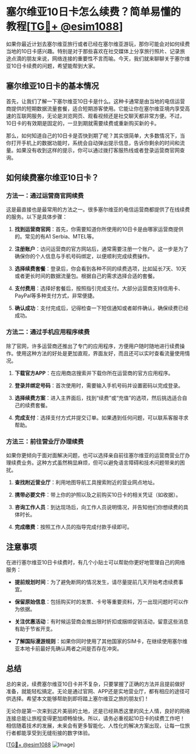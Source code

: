 # 塞尔维亚10日卡怎么续费？简单易懂的教程[[TG💪+ @esim1088](https://t.me/s/esim1088)]

如果你最近计划去塞尔维亚旅行或者已经在塞尔维亚游玩，那你可能会对如何续费当地的10日卡感兴趣。特别是对于那些喜欢在社交媒体上分享旅行照片、记录旅途点滴的朋友来说，网络连接的重要性不言而喻。今天，我们就来聊聊关于塞尔维亚10日卡续费的问题，希望能帮到大家。

## 塞尔维亚10日卡的基本情况

首先，让我们了解一下塞尔维亚10日卡是什么。这种卡通常是由当地的电信运营商提供的短期数据流量套餐，适合短期游客使用。它能让你在塞尔维亚境内享受高速的互联网服务，无论是浏览网页、观看视频还是社交聊天都非常方便。不过，10日卡的有效期是固定的，一旦到期就需要续费或重新购买新的卡。

那么，如何知道自己的10日卡是否快到期了呢？其实很简单，大多数情况下，当你打开手机上的数据功能时，系统会自动弹出提示信息，告诉你剩余的时间和流量。如果没有收到这样的提示，你可以通过拨打客服热线或者登录运营商官网查询。

## 如何续费塞尔维亚10日卡？

### 方法一：通过运营商官网续费

这是最直接也是最常用的方法之一。很多塞尔维亚的电信运营商都提供了在线续费的服务。以下是具体步骤：

1. **找到运营商官网**：首先，你需要知道你所使用的10日卡是由哪家运营商提供的。常见的有A1 Serbia、MTEL等。
   
2. **注册账户**：访问运营商的官方网站后，通常需要注册一个账户。这一步是为了确保你的个人信息与手机号码绑定，以便顺利完成续费操作。

3. **选择续费套餐**：登录后，你会看到各种不同的续费选项，比如延长7天、10天或者更长时间的数据流量包。根据自己的需求选择合适的套餐。

4. **支付费用**：选择好套餐后，按照指引完成支付。大部分运营商支持信用卡、PayPal等多种支付方式，非常便捷。

5. **确认成功**：支付完成后，记得检查一下短信通知或者邮件确认，确保续费已经成功。

### 方法二：通过手机应用程序续费

除了官网，许多运营商还推出了专门的应用程序，方便用户随时随地进行续费操作。使用这种方法的好处是更加直观，界面友好，而且还可以实时查看流量使用情况。

1. **下载官方APP**：在应用商店搜索并下载你所在运营商的官方应用程序。

2. **登录并绑定号码**：首次使用时，需要输入手机号码并设置密码以完成登录。

3. **选择续费方案**：进入主界面后，找到“续费”或“充值”的选项，然后挑选适合自己的续费套餐。

4. **完成支付**：选择支付方式并提交订单。如果遇到任何问题，可以联系客服寻求帮助。

### 方法三：前往营业厅办理续费

如果你更倾向于面对面解决问题，也可以选择亲自前往塞尔维亚的运营商营业厅办理续费业务。这种方式虽然稍显麻烦，但可以避免语言障碍和技术问题带来的困扰。

1. **查找附近营业厅**：利用地图导航工具搜索附近的营业网点地址。

2. **携带必要文件**：带上你的护照以及之前购买10日卡的相关凭证（如收据）。

3. **咨询工作人员**：到达现场后，向工作人员说明情况，并告知他们你想续费的具体时长。

4. **完成缴费**：按照工作人员的指导完成付款手续即可。

## 注意事项

在进行塞尔维亚10日卡续费时，有几个小贴士可以帮助你更好地管理自己的网络服务：

- **提前规划时间**：为了避免断网的情况发生，请尽量提前几天开始考虑续费事宜。
  
- **保留原始信息**：包括购买时的发票、卡号等重要资料，万一出现问题时可以作为依据。

- **关注优惠活动**：有时候运营商会推出限时折扣或捆绑促销活动，留意这些消息有助于节省开支。

- **了解国际漫游规则**：如果你同时使用了其他国家的SIM卡，在继续使用塞尔维亚本地卡前最好先确认两者之间是否存在冲突。

## 总结

总的来说，续费塞尔维亚10日卡并不复杂，只要掌握了正确的方法并且提前做好准备，就能轻松搞定。无论是通过官网、APP还是实地营业厅，都有相应的途径可供选择。希望本文能够帮助到即将踏上塞尔维亚之旅的朋友们！

无论你是第一次来到这片美丽的土地，还是已经熟悉这里的风土人情，良好的网络连接总能让旅程变得更加顺畅愉快。所以，请务必重视起10日卡的续费工作吧！相信随着技术的发展，未来会有更多智能化、人性化的解决方案出现，让每一位旅行者都能享受到无缝衔接的数字体验。

[[TG💪+ @esim1088](https://t.me/s/esim1088) ![Image](https://i.postimg.cc/4NQfJmqS/Snipaste-2025-05-13-00-14-12.png)]